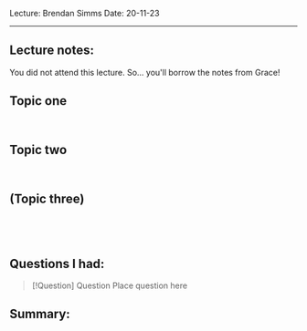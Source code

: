 Lecture: Brendan Simms
Date: 20-11-23

---
## Lecture notes:

You did not attend this lecture.
So... you'll borrow the notes from Grace!
## Topic one

```ad-quote


```

## Topic two

```ad-quote


```

## (Topic three)

```ad-important


```

```ad-error


```


## Questions I had:

> [!Question] Question
> Place question here


## Summary: